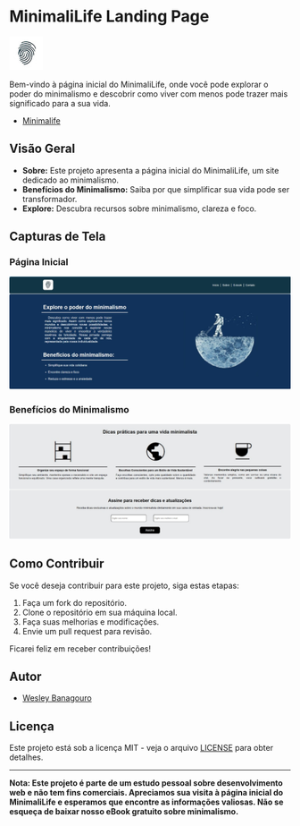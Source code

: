 # MinimaliLife Landing Page

![MinimaliLife Logo](imagens/minimalife-logo-navbar.jpeg)

Bem-vindo à página inicial do MinimaliLife, onde você pode explorar o poder do minimalismo e descobrir como viver com menos pode trazer mais significado para a sua vida.

- [Minimalife](https://wesleybanagouro.github.io/Minimalife/)


## Visão Geral

- **Sobre:** Este projeto apresenta a página inicial do MinimaliLife, um site dedicado ao minimalismo.
- **Benefícios do Minimalismo:** Saiba por que simplificar sua vida pode ser transformador.
- **Explore:** Descubra recursos sobre minimalismo, clareza e foco.

  
## Capturas de Tela

### Página Inicial
![Página Inicial](imagens/pagina-inicial.jpg)

### Benefícios do Minimalismo
![Benefícios do Minimalismo](imagens/beneficios-print.jpg)

## Como Contribuir

Se você deseja contribuir para este projeto, siga estas etapas:

1. Faça um fork do repositório.
2. Clone o repositório em sua máquina local.
3. Faça suas melhorias e modificações.
4. Envie um pull request para revisão.

Ficarei feliz em receber contribuições!

## Autor

- [Wesley Banagouro](https://github.com/WesleyBanagouro)

## Licença

Este projeto está sob a licença MIT - veja o arquivo [LICENSE](LICENSE) para obter detalhes.

---

**Nota: Este projeto é parte de um estudo pessoal sobre desenvolvimento web e não tem fins comerciais. Apreciamos sua visita à página inicial do MinimaliLife e esperamos que encontre as informações valiosas. Não se esqueça de baixar nosso eBook gratuito sobre minimalismo.**

